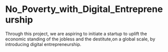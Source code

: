 # No_Poverty_with_Digital_Entrepreneurship
Through this project, we are aspiring to initiate a startup to uplift the economic standing of the jobless and the destitute,on a global scale, by introducing digital entrepreneurship. 

